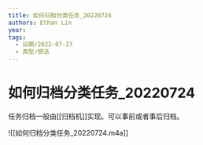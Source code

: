 ```yaml
---
title: 如何归档分类任务_20220724
authors: Ethan Lin
year:
tags:
  - 日期/2022-07-27 
  - 类型/想法  
---
```



# 如何归档分类任务_20220724





任务归档一般由[[归档机]]实现。可以事前或者事后归档。


![[如何归档分类任务_20220724.m4a]]